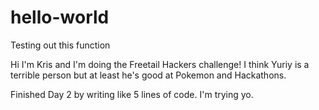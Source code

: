 # hello-world
Testing out this function

Hi I'm Kris and I'm doing the Freetail Hackers challenge! I think Yuriy is a terrible person but at least he's good at Pokemon and Hackathons.

Finished Day 2 by writing like 5 lines of code. I'm trying yo.
